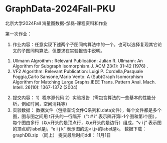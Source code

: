 # GraphData-2024Fall-PKU
北京大学2024Fall 海量图数据-邹磊-课程资料和作业

第一次作业：
1. 作业内容：任意实现下述两个子图同构算法中的一个。也可以选择复现其它论文的子图同构算法，但要求在实验报告中说明。
1) Ullmann Algroithm : 
    Relevant Publication:
    Julian R. Ullmann: An Algorithm for Subgraph Isomorphism.J. ACM 23(1): 31-42 (1976) .
2)  VF2 Algorithm:
    Relevant Publication:
    Luigi P. Cordella,Pasquale Foggia,Carlo Sansone,Mario Vento: A (Sub)Graph Isomorphism Algorithm for Matching Large Graphs.IEEE Trans. Pattern Anal. Mach. Intell. 26(10): 1367-1372 (2004)  
2. 提交内容：
1）程序源代码
2）实验报告（需包含算法的一些基本的性能分析，例如时间，空间消耗等）
3. 实验数据：
数据文件（包括查询文件Q系列和.data文件），每个文件都是多个图，图与图之间用 t开头的一行隔开（“t # i” 表示隔开第i-1个图和第i个图），每个图由多行（以v开头的是顶点行，以e开头的是边行）组成，“v i j” 表示图的顶点i的label是j，“e i j k” 表示图的边<i,j>的label是k。
数据下载： graphDB.zip （同上）
提交最后时间ddl： 11月1日